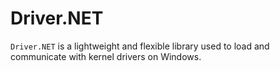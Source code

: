 # Driver.NET
``Driver.NET`` is a lightweight and flexible library used to load and communicate with kernel drivers on Windows.